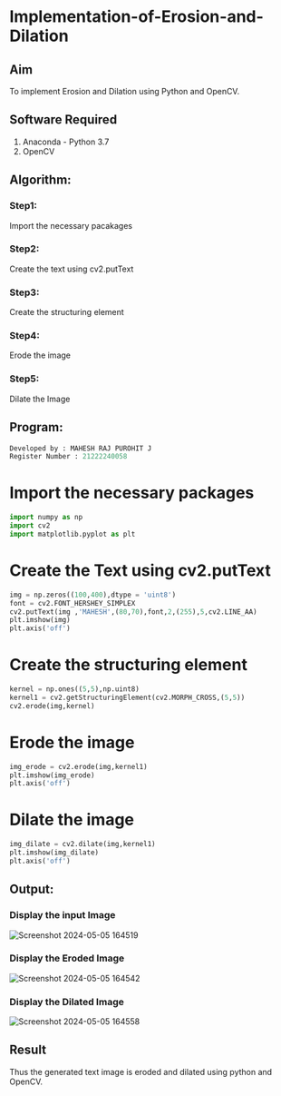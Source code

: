 # Implementation-of-Erosion-and-Dilation
## Aim
To implement Erosion and Dilation using Python and OpenCV.
## Software Required
1. Anaconda - Python 3.7
2. OpenCV
## Algorithm:
### Step1:
Import the necessary pacakages
### Step2:
Create the text using cv2.putText
### Step3:
Create the structuring element
### Step4:
Erode the image
### Step5:
Dilate the Image
## Program:
``` Python
Developed by : MAHESH RAJ PUROHIT J
Register Number : 21222240058
```
# Import the necessary packages
```python
import numpy as np
import cv2
import matplotlib.pyplot as plt
```
# Create the Text using cv2.putText
```python
img = np.zeros((100,400),dtype = 'uint8')
font = cv2.FONT_HERSHEY_SIMPLEX
cv2.putText(img ,'MAHESH',(80,70),font,2,(255),5,cv2.LINE_AA)
plt.imshow(img)
plt.axis('off')
```
# Create the structuring element
```python
kernel = np.ones((5,5),np.uint8)
kernel1 = cv2.getStructuringElement(cv2.MORPH_CROSS,(5,5))
cv2.erode(img,kernel)
```
# Erode the image
```python
img_erode = cv2.erode(img,kernel1)
plt.imshow(img_erode)
plt.axis('off')
```
# Dilate the image
```python
img_dilate = cv2.dilate(img,kernel1)
plt.imshow(img_dilate)
plt.axis('off')
```
## Output:

### Display the input Image
![Screenshot 2024-05-05 164519](https://github.com/maheshrajpurohit18/erosion--dilation/assets/118749665/a6de343b-0b5c-4098-9416-721af4e5956f)



### Display the Eroded Image

![Screenshot 2024-05-05 164542](https://github.com/maheshrajpurohit18/erosion--dilation/assets/118749665/9b824eda-a8a5-43ca-b7a2-ac9adbaf5129)


### Display the Dilated Image

![Screenshot 2024-05-05 164558](https://github.com/maheshrajpurohit18/erosion--dilation/assets/118749665/feddca14-71c2-4b7d-9c44-7bbbb8f8d892)


## Result
Thus the generated text image is eroded and dilated using python and OpenCV.
